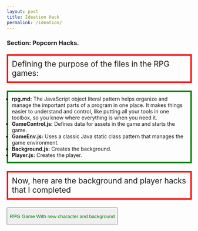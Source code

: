```yaml
---
layout: post
title: Ideation Hack
permalink: /ideation/
---
```


### Section: Popcorn Hacks.
<div>
  <p style="border: 4px solid red; font-size: 1.5em; padding: 10px;">Defining the purpose of the files in the RPG games:</p>
</div>

<div>
<ul style="border: 4px solid green; font-size: 1em; padding: 10px;">
  <li><strong>rpg.md:</strong> The JavaScript object literal pattern helps organize and manage the important parts of a program in one place. It makes things easier to understand and control, like putting all your tools in one toolbox, so you know where everything is when you need it.</li>
  <li><strong>GameControl.js:</strong> Defines data for assets in the game and starts the game.</li>
  <li><strong>GameEnv.js:</strong> Uses a classic Java static class pattern that manages the game environment.</li>
  <li><strong>Background.js:</strong> Creates the background.</li>
  <li><strong>Player.js:</strong> Creates the player.</li>
</ul> 

<div>
  <p style="border: 4px solid red; font-size: 1.5em; padding: 10px;">Now, here are the background and player hacks that I completed</p> 
  <button><a><p style="color: green;" href="https://casonpollak.github.io/cason_2025/rpg/">RPG Game With new character and background</p></a></button>

</div>
